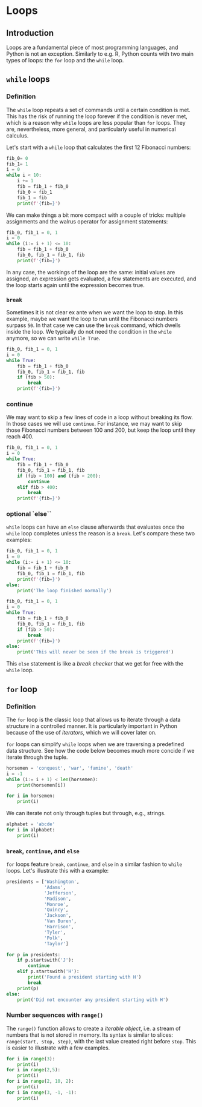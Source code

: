 # Loops

## Introduction

Loops are a fundamental piece of most programming languages, and Python is not an exception. Similarly to e.g. R, Python counts with two main types of loops: the `for` loop and the `while` loop.

## `while` loops

### Definition

The `while` loop repeats a set of commands until a certain condition is met. This has the risk of running the loop forever if the condition is never met, which is a reason why `while` loops are less popular than `for` loops. They are, nevertheless, more general, and particularly useful in numerical calculus.

Let's start with a `while` loop that calculates the first 12 Fibonacci numbers:

```python
fib_0= 0
fib_1= 1
i = 0
while i < 10:
    i += 1
    fib = fib_1 + fib_0
    fib_0 = fib_1
    fib_1 = fib
    print(f'{fib=}')
```

We can make things a bit more compact with a couple of tricks: multiple assignments and the walrus operator for assignment statements:

```python
fib_0, fib_1 = 0, 1
i = 0
while (i:= i + 1) <= 10:
    fib = fib_1 + fib_0
    fib_0, fib_1 = fib_1, fib
    print(f'{fib=}')
```

In any case, the workings of the loop are the same: initial values are assigned, an expression gets evaluated, a few statements are executed, and the loop starts again until the expression becomes true.

### `break`

Sometimes it is not clear ex ante when we want the loop to stop. In this example, maybe we want the loop to run until the Fibonacci numbers surpass `50`. In that case we can use the `break` command, which dwells inside the loop. We typically do not need the condition in the `while` anymore, so we can write `while True`.

```python
fib_0, fib_1 = 0, 1
i = 0
while True:
    fib = fib_1 + fib_0
    fib_0, fib_1 = fib_1, fib
    if (fib > 50):
        break
    print(f'{fib=}')
```

### continue

We may want to skip a few lines of code in a loop without breaking its flow. In those cases we will use `continue`. For instance, we may want to skip those Fibonacci numbers between 100 and 200, but keep the loop until they reach 400.

```python
fib_0, fib_1 = 0, 1
i = 0
while True:
    fib = fib_1 + fib_0
    fib_0, fib_1 = fib_1, fib
    if (fib > 100) and (fib < 200):
        continue
    elif fib > 400:
        break
    print(f'{fib=}')
```

### optional `else``

`while` loops can have an `else` clause afterwards that evaluates once the `while` loop completes unless the reason is a `break`. Let's compare these two examples:

```python
fib_0, fib_1 = 0, 1
i = 0
while (i:= i + 1) <= 10:
    fib = fib_1 + fib_0
    fib_0, fib_1 = fib_1, fib
    print(f'{fib=}')
else:
    print('The loop finished normally')
```

```python
fib_0, fib_1 = 0, 1
i = 0
while True:
    fib = fib_1 + fib_0
    fib_0, fib_1 = fib_1, fib
    if (fib > 50):
        break
    print(f'{fib=}')
else:
    print('This will never be seen if the break is triggered')
```

This `else` statement is like a _break checker_ that we get for free with the `while` loop.

## `for` loop

### Definition

The `for` loop is the classic loop that allows us to iterate through a data structure in a controlled manner. It is particularly important in Python because of the use of _iterators_, which we will cover later on.

`for` loops can simplify `while` loops when we are traversing a predefined data structure. See how the code below becomes much more concide if we iterate through the tuple.

```python
horsemen = 'conquest', 'war', 'famine', 'death'
i = -1
while (i:= i + 1) < len(horsemen):
    print(horsemen[i])
```

```python
for i in horsemen:
    print(i)
```

We can iterate not only through tuples but through, e.g., strings.

```python
alphabet = 'abcde'
for i in alphabet:
    print(i)
```

### `break`, `continue`, and `else`

`for` loops feature `break`, `continue`, and `else` in a similar fashion to `while` loops. Let's illustrate this with a example:

```python
presidents = ['Washington',
              'Adams',
              'Jefferson',
              'Madison',
              'Monroe',
              'Quincy',
              'Jackson',
              'Van Buren',
              'Harrison',
              'Tyler',
              'Polk',
              'Taylor']

for p in presidents:
    if p.startswith('J'):
        continue
    elif p.startswith('H'):
        print('Found a president starting with H')
        break
    print(p)
else:
    print('Did not encounter any president starting with H')
```

### Number sequences with `range()`

The `range()` function allows to create a _iterable object_, i.e. a stream of numbers that is not stored in memory. Its syntax is similar to slices: `range(start, stop, step)`, with the last value created right before `stop`. This is easier to illustrate with a few examples.

```python
for i in range(3):
    print(i)
for i in range(2,5):
    print(i)
for i in range(2, 10, 2):
    print(i)
for i in range(3, -1, -1):
    print(i)
```